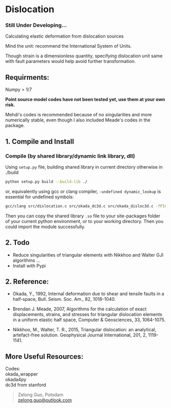# Dislocation

### **Still Under Developing...**

Calculating elastic deformation from dislocation sources

Mind the unit: recommend the International System of Units.

Though strain is a dimensionless quantity, specifying dislocation unit same with fault parameters would help avoid further transformation.

## Requirments:  
Numpy > 1/7

**Point source model codes have not been tested yet, use them at your own risk.**

Mehdi's codes is recommended because of no singularities and more numerically stable, even though I
also included Meade's codes in the package.

## 1. Compile and Install
### Compile (by shared library/dynamic link library, dll)
Using `setup.py` file, building shared library in current directory otherwise in ./build
```bash
python setup.py build --build-lib ./
```
or, equivalently using gcc or clang compiler, `-undefined dynamic_lookup` is essential for undefined symbols:
```bash
gcc/clang src/dislocation.c src/okada_dc3d.c src/okada_disloc3d.c -fPIC -O2 -I<NumPy_core_include_path> -I<Python_include_path>/python3.XX -shared -undefined dynamic_lookup -o dislocation.so
```
Then you can copy the shared library `.so` file to your site-packages folder of your current python environment, or to your working directory. Then you could import the module successfully.

## 2. Todo
- Reduce singularities of triangular elements with Nikkhoo and Walter GJI algorithms ...
- Install with Pypi 

## 2. Reference:  
- Okada, Y., 1992, Internal deformation due to shear and tensile faults in a half-space, Bull. Seism. Soc. Am., 82, 1018-1040.

- Brendan J. Meade, 2007, Algorithms for the calculation of exact displacements, strains, and stresses for triangular dislocation elements in a uniform elastic half space, Computer & Geosciences, 33, 1064-1075.

- Nikkhoo, M., Walter, T. R., 2015, Triangular dislocation: an analytical, artefact-free solution.  Geophysical Journal International, 201, 2, 1119-1141.

## More Useful Resources:
Codes:  
okada_wrapper   
okada4py   
dc3d from stanford

> Zelong Guo, Potsdam  
zelong.guo@outlook.com



